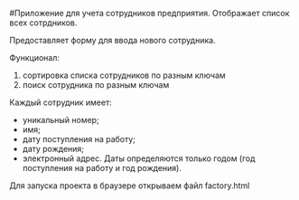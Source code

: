 #Приложение для учета сотрудников предприятия. 
Отображает список всех сотрдников.

Предоставляет форму для ввода нового сотрудника.

Функционал: 
1. сортировка списка сотрудников по разным ключам
2. поиск сотрудника по разным ключам 

Каждый сотрудник имеет: 
- уникальный номер; 
- имя; 
- дату поступления на работу; 
- дату рождения; 
- электронный адрес. 
Даты определяются только годом (год поступления на работу и год рождения).

Для запуска проекта в браузере открываем файл factory.html